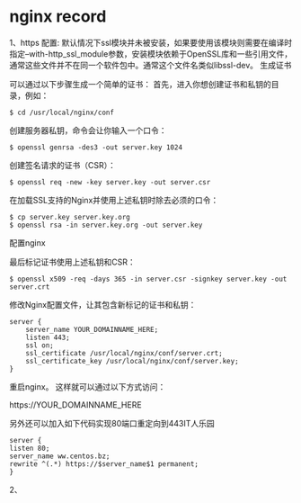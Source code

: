 # nginx record
1、https 配置:
默认情况下ssl模块并未被安装，如果要使用该模块则需要在编译时指定–with-http_ssl_module参数，安装模块依赖于OpenSSL库和一些引用文件，通常这些文件并不在同一个软件包中。通常这个文件名类似libssl-dev。
生成证书

可以通过以下步骤生成一个简单的证书：
首先，进入你想创建证书和私钥的目录，例如：

    $ cd /usr/local/nginx/conf

创建服务器私钥，命令会让你输入一个口令：

    $ openssl genrsa -des3 -out server.key 1024

创建签名请求的证书（CSR）：

    $ openssl req -new -key server.key -out server.csr

在加载SSL支持的Nginx并使用上述私钥时除去必须的口令：

    $ cp server.key server.key.org
    $ openssl rsa -in server.key.org -out server.key

配置nginx

最后标记证书使用上述私钥和CSR：

    $ openssl x509 -req -days 365 -in server.csr -signkey server.key -out server.crt

修改Nginx配置文件，让其包含新标记的证书和私钥：

    server {
        server_name YOUR_DOMAINNAME_HERE;
        listen 443;
        ssl on;
        ssl_certificate /usr/local/nginx/conf/server.crt;
        ssl_certificate_key /usr/local/nginx/conf/server.key;
    }

重启nginx。
这样就可以通过以下方式访问：

https://YOUR_DOMAINNAME_HERE

另外还可以加入如下代码实现80端口重定向到443IT人乐园

    server {
    listen 80;
    server_name ww.centos.bz;
    rewrite ^(.*) https://$server_name$1 permanent;
    }


2、